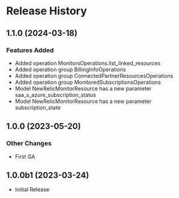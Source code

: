 # Release History

## 1.1.0 (2024-03-18)

### Features Added

  - Added operation MonitorsOperations.list_linked_resources
  - Added operation group BillingInfoOperations
  - Added operation group ConnectedPartnerResourcesOperations
  - Added operation group MonitoredSubscriptionsOperations
  - Model NewRelicMonitorResource has a new parameter saa_s_azure_subscription_status
  - Model NewRelicMonitorResource has a new parameter subscription_state

## 1.0.0 (2023-05-20)

### Other Changes

  - First GA

## 1.0.0b1 (2023-03-24)

* Initial Release
